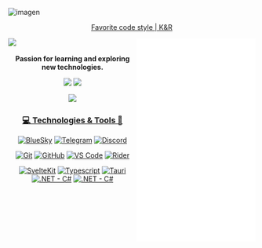 ![imagen](https://github.com/user-attachments/assets/98090b35-1de5-4fb2-a899-a74439925a7a)


<div align="center">

  [Favorite code style | K&R](https://gist.github.com/jesseschalken/0f47a2b5a738ced9c845)
</div>


<img src="/github-metrics.svg" width="48%" align="right" />

<p align="left">
  <a href="https://git.io/typing-svg"><img width="48%" src="https://readme-typing-svg.herokuapp.com/?lines=Hello,+There!+👋;I'm+RubenPX;Nice+to+meet+you!&center=true&size=35"></a>
  <p align="center"><b>Passion for learning and exploring new technologies.</b></p>
  
  <p align="center">
    <img src="https://img.shields.io/badge/Free%20Time%20Developer-181717?style=flat-square&logo=opensourceinitiative">
    <img src="https://img.shields.io/badge/Dark%20Theme%20Lover-181717?style=flat-square&logo=darkreader">
  </p>

  <p align="center"><img src="https://profile-counter.glitch.me/RubenPX/count.svg" /></p>
  <!-- Counter Start date: 12 / 1 / 2020</div> -->
</p>

<h3 align="center"><u>💻 Technologies & Tools 🚀</u></h3>
<p align="center">

  <p align="center">
    <a href="https://bsky.app/profile/kryptopx.bsky.social"><img title="BlueSky" src="https://img.shields.io/badge/KryptoPX-181717?style=flat-square&logo=bluesky" /></a>
    <a href="https://t.me/s/KurtPX"><img title="Telegram" src="https://img.shields.io/badge/KurtPX-181717?style=flat-square&logo=telegram" /></a>
    <a href="https://discord.gg/TEP7CXeGh4"><img title="Discord" src="https://img.shields.io/badge/KryptoPX-181717?style=flat-square&logo=discord" /></a>
  </p>
  
  <p align="center">
    <a href="https://git-scm.com"><img title="Git" src="https://img.shields.io/badge/Git-181717?style=flat-square&logo=git" /></a>
    <a href="https://github.com/RubenPX/"><img title="GitHub" src="https://img.shields.io/badge/GitHub-181717?style=flat-square&logo=github" /></a>
    <a href="https://code.visualstudio.com"><img title="VS Code" src="https://img.shields.io/badge/VS%20Code-181717?style=flat-square&logo=none" /></a>
    <a href="https://www.jetbrains.com/rider/"><img title="Rider" src="https://img.shields.io/badge/Rider-181717?style=flat-square&logo=Rider" /></a>
  </p>

  <p align="center">
    <a href="https://svelte.dev"><img title="SvelteKit" src="https://img.shields.io/badge/SvelteKit-181717?style=flat-square&logo=svelte" /></a>
    <a href="https://www.typescriptlang.org"><img title="Typescript" src="https://img.shields.io/badge/Typescript-181717?style=flat-square&logo=typescript" /></a>
    <a href="https://tauri.app"><img title="Tauri" src="https://img.shields.io/badge/Tauri-181717?style=flat-square&logo=tauri" /></a>
    <a href="https://dotnet.microsoft.com/languages/csharp"><img title=".NET - C#" src="https://img.shields.io/badge/C%23-181717?style=flat-square&logo=dotnet" /></a>
    <a href="https://dotnet.microsoft.com/apps/aspnet/web-apps/blazor"><img title=".NET - C#" src="https://img.shields.io/badge/WASM-181717?style=flat-square&logo=blazor" /></a>
  </p>

</p>

<!-- 

<a align="left" href="https://wakatime.com/@RubenPX"><img align="left" width="47%" src="https://github-readme-stats.vercel.app/api/wakatime?username=RubenPX&theme=github_dark&custom_title=Week%20Stats&layout=compact&border_color=195572" /></a>
<img align="right" width="47%" src="https://github-readme-streak-stats.herokuapp.com?user=RubenPX&theme=github-dark&date_format=j%20M%5B%20Y%5D&border=195572&stroke=006FDD&ring=006FDD&fire=21FF00&currStreakLabel=006FDD&sideLabels=006FDD&currStreakNum=006FDD&sideNums=006FDD&" alt="RubenPX" />

-->

<!-- <img width="100%" src="https://wakatime.com/share/@RubenPX/d3cb1efa-a994-4f17-9450-c1e15a40e476.svg" /> -->
